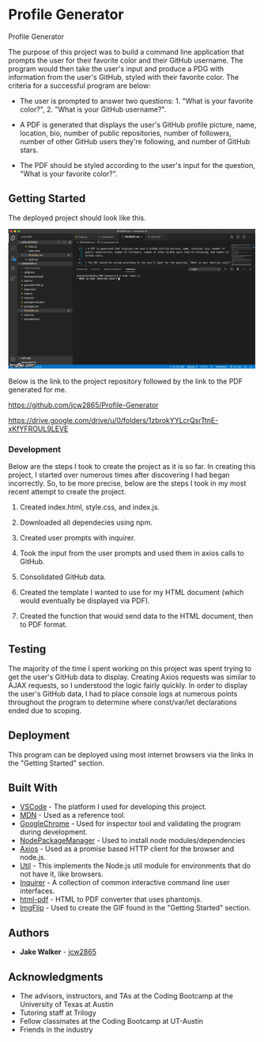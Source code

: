 # Profile Generator
Profile Generator 

The purpose of this project was to build a command line application that prompts the user for their favorite color and their GitHub username. The program would then take the user's input and produce a PDG with information from the user's GitHub, styled with their favorite color. The criteria for a successful program are below: 

* The user is prompted to answer two questions: 1. "What is your favorite color?", 2. "What is your GitHub username?".

* A PDF is generated that displays the user's GitHub profile picture, name, location, bio, number of public repositories, number of followers, number of other GitHub users they're following, and number of GitHub stars.

* The PDF should be styled according to the user's input for the question, "What is your favorite color?". 

## Getting Started

The deployed project should look like this.

![DeployedProject](deployed.gif)

Below is the link to the project repository followed by the link to the PDF generated for me. 

https://github.com/jcw2865/Profile-Generator

https://drive.google.com/drive/u/0/folders/1zbrokYYLcrQsrTtnE-xKfYFROUL9LEVE

### Development

Below are the steps I took to create the project as it is so far. In creating this project, I started over numerous times after discovering I had began incorrectly. So, to be more precise, below are the steps I took in my most recent attempt to create the project. 

1. Created index.html, style.css, and index.js. 

2. Downloaded all dependecies using npm. 

3. Created user prompts with inquirer.

4. Took the input from the user prompts and used them in axios calls to GitHub. 

5. Consolidated GitHub data.

6. Created the template I wanted to use for my HTML document (which would eventually be displayed via PDF).

7. Created the function that would send data to the HTML document, then to PDF format. 

## Testing

The majority of the time I spent working on this project was spent trying to get the user's GitHub data to display. Creating Axios requests was similar to AJAX requests, so I understood the logic fairly quickly. In order to display the user's GitHub data, I had to place console logs at numerous points throughout the program to determine where const/var/let declarations ended due to scoping. 

## Deployment

This program can be deployed using most internet browsers via the links in the "Getting Started" section. 

## Built With

* [VSCode](https://code.visualstudio.com/) - The platform I used for developing this project.
* [MDN](https://developer.mozilla.org/en-US/) - Used as a reference tool.
* [GoogleChrome](https://www.google.com/chrome/) - Used for inspector tool and validating the program during development. 
* [NodePackageManager](https://www.npmjs.com/) - Used to install node modules/dependencies
* [Axios](https://www.npmjs.com/package/axios) - Used as a promise based HTTP client for the browser and node.js.
* [Util](https://www.npmjs.com/package/util) - This implements the Node.js util module for environments that do not have it, like browsers.
* [Inquirer](https://www.npmjs.com/package/inquirer) - A collection of common interactive command line user interfaces.
* [html-pdf](https://www.npmjs.com/package/html-pdf) - HTML to PDF converter that uses phantomjs.
* [ImgFlip](https://imgflip.com/gif-maker) - Used to create the GIF found in the "Getting Started" section.
<!-- ## Contributing

Please read [CONTRIBUTING.md](https://gist.github.com/PurpleBooth/b24679402957c63ec426) for details on our code of conduct, and the process for submitting pull requests to us. -->

## Authors

* **Jake Walker** - [jcw2865](https://github.com/jcw2865)

<!-- See also the list of [contributors](https://github.com/your/project/contributors) who participated in this project. -->

<!-- ## License

This project is licensed under the MIT License - see the [LICENSE.md](LICENSE.md) file for details -->

## Acknowledgments

* The advisors, instructors, and TAs at the Coding Bootcamp at the University of Texas at Austin
* Tutoring staff at Trilogy
* Fellow classmates at the Coding Bootcamp at UT-Austin
* Friends in the industry
